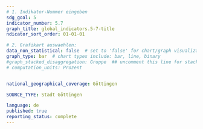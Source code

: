 ```yaml
---
# 1. Indikator-Nummer eingeben 
sdg_goal: 5
indicator_number: 5.7
graph_title: global_indicators.5-7-title
ndicator_sort_order: 01-01-01

# 2. Grafikart auswaehlen: 
data_non_statistical: false  # set to 'false' for chart/graph visualization 
graph_type: bar  # chart types include: bar, line, binary 
#graph_stacked_disaggregation: Gruppe  ## uncomment this line for stacked bars. eplace 'Geschlecht' with the field of aggregation. 
# computation_units: Prozent


national_geographical_coverage: Göttingen

SOURCE_TYPE: Stadt Göttingen

language: de   
published: true 
reporting_status: complete
---
```


